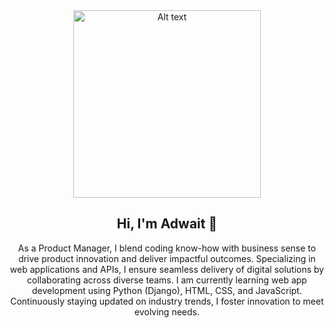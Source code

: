 <div align="center">
<img src="https://res.cloudinary.com/ddhxwfbaj/image/upload/v1711289551/IMG_7624_s7uynr.jpg" alt="Alt text" width="300px">
<h2>Hi, I'm Adwait 👋 </h2>
<p>As a Product Manager, I blend coding know-how with business sense to drive product innovation and deliver impactful outcomes. Specializing in web applications and APIs, I ensure seamless delivery of digital solutions by collaborating across diverse teams. I am currently learning web app development using Python (Django), HTML, CSS, and JavaScript. Continuously staying updated on industry trends, I foster innovation to meet evolving needs.</p>
</div>
